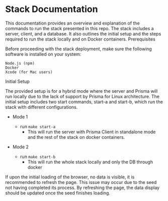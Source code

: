 # Stack Documentation

This documentation provides an overview and explanation of the commands to run the stack presented in this repo. The stack includes a server, client, and a database. It also outlines the initial setup and the steps required to run the stack locally and on Docker containers.
Prerequisites

Before proceeding with the stack deployment, make sure the following software is installed on your system:

    Node.js (npm)
    Docker
    Xcode (for Mac users)

Initial Setup

The provided setup is for a hybrid mode where the server and Prisma will run locally due to the lack of support by Prisma for Linux architecture. 
The initial setup includes two start commands, start-a and start-b, which run the stack with different configurations.

- Mode 1
  - run `make start-a`
    - This will run the server with Prisma Client in standalone mode and the rest of the stack on docker containers.

- Mode 2
  - run `make start-b`
    - This will run the whole stack locally and only the DB through docker

If upon the initial loading of the browser, no data is visible, it is recommended to refresh the page. This issue may occur due to the seed not having completed its process. By refreshing the page, the data display should be updated once the seed finishes loading.
